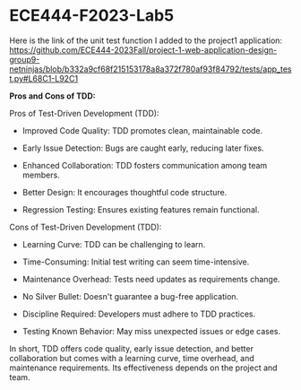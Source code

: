 # ECE444-F2023-Lab5

Here is the link of the unit test function I added to the project1 application:
https://github.com/ECE444-2023Fall/project-1-web-application-design-group9-netninjas/blob/b332a9cf68f215153178a8a372f780af93f84792/tests/app_test.py#L68C1-L92C1

**Pros and Cons of TDD:**

Pros of Test-Driven Development (TDD):

- Improved Code Quality: TDD promotes clean, maintainable code.

- Early Issue Detection: Bugs are caught early, reducing later fixes.

- Enhanced Collaboration: TDD fosters communication among team members.

- Better Design: It encourages thoughtful code structure.

- Regression Testing: Ensures existing features remain functional.

Cons of Test-Driven Development (TDD):

- Learning Curve: TDD can be challenging to learn.

- Time-Consuming: Initial test writing can seem time-intensive.

- Maintenance Overhead: Tests need updates as requirements change.

- No Silver Bullet: Doesn't guarantee a bug-free application.

- Discipline Required: Developers must adhere to TDD practices.

- Testing Known Behavior: May miss unexpected issues or edge cases.

In short, TDD offers code quality, early issue detection, and better collaboration but comes with a learning curve, time overhead, and maintenance requirements. Its effectiveness depends on the project and team.